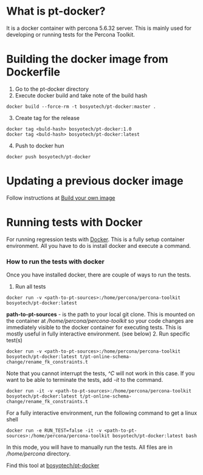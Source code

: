 # What is pt-docker?
It is a docker container with percona 5.6.32 server. This is mainly used for developing or running tests for the Percona Toolkit.

# Building the docker image from Dockerfile
1. Go to the pt-docker directory
2. Execute docker build and take note of the build hash
```
docker build --force-rm -t bosyotech/pt-docker:master .
```
3. Create tag for the release
```
docker tag <buld-hash> bosyotech/pt-docker:1.0
docker tag <buld-hash> bosyotech/pt-docker:latest
```
4. Push to docker hun
```
docker push bosyotech/pt-docker
```

# Updating a previous docker image
Follow instructions at [Build your own image](https://docs.docker.com/engine/tutorials/dockerimages/)

# Running tests with Docker
For running regression tests with [Docker](https://www.docker.com). This is a fully setup container environment. All you have to do is install docker and execute a command.
### How to run the tests with docker
Once you have installed docker, there are couple of ways to run the tests.
1. Run all tests
```
docker run -v <path-to-pt-sources>:/home/percona/percona-toolkit bosyotech/pt-docker:latest
```
**path-to-pt-sources** - is the path to your local git clone. This is mounted on the container at */home/percona/percona-toolkit* so your code changes are immediately visible to the docker container for executing tests. This is mostly useful in fully interactive environment. (see below)
2. Run specific test(s)
```
docker run -v <path-to-pt-sources>:/home/percona/percona-toolkit bosyotech/pt-docker:latest t/pt-online-schema-change/rename_fk_constraints.t
```
Note that you cannot interrupt the tests, *^C* will not work in this case. If you want to be able to terminate the tests, add *-it* to the command. 
```
docker run -it -v <path-to-pt-sources>:/home/percona/percona-toolkit bosyotech/pt-docker:latest t/pt-online-schema-change/rename_fk_constraints.t
```
For a fully interactive environment, run the following command to get a linux shell
```
docker run -e RUN_TEST=false -it -v <path-to-pt-sources>:/home/percona/percona-toolkit bosyotech/pt-docker:latest bash
```
In this mode, you will have to manually run the tests. All files  are in */home/percona* directory.

Find this tool at [bosyotech/pt-docker](https://hub.docker.com/r/bosyotech/pt-docker/)
